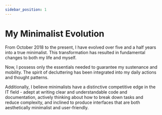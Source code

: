```yaml
---
sidebar_position: 1
---
```


# My Minimalist Evolution

From October 2018 to the present, I have evolved over five and a half years into a true minimalist. This transformation has resulted in fundamental changes to both my life and myself. 

Now, I possess only the essentials needed to guarantee my sustenance and mobility. The spirit of decluttering has been integrated into my daily actions and thought patterns. 

Additionally, I believe minimalists have a distinctive competitive edge in the IT field - adept at writing clear and understandable code and documentation, actively thinking about how to break down tasks and reduce complexity, and inclined to produce interfaces that are both aesthetically minimalist and user-friendly.
